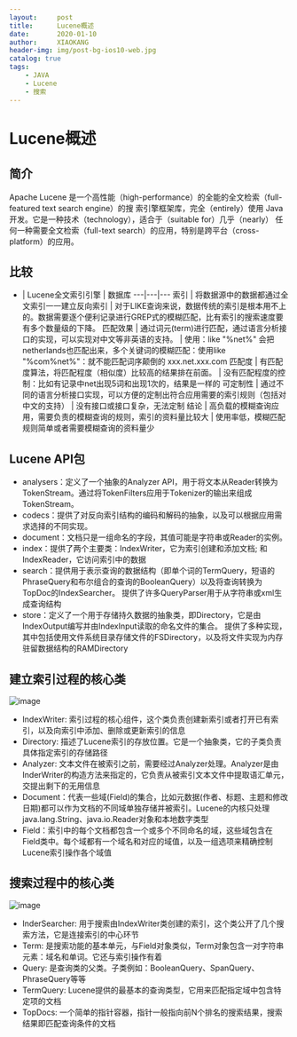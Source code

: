 ```yaml
---
layout:     post
title:      Lucene概述
date:       2020-01-10
author:     XIAOKANG
header-img: img/post-bg-ios10-web.jpg
catalog: true
tags:
    - JAVA
    - Lucene
    - 搜索
---
```

# Lucene概述
## 简介
Apache Lucene 是一个高性能（high-performance）的全能的全文检索（full-featured text search engine）的搜
索引擎框架库，完全（entirely）使用 Java 开发。它是一种技术（technology），适合于（suitable for）几乎（nearly）
任何一种需要全文检索（full-text search）的应用，特别是跨平台（cross-platform）的应用。

## 比较
- | Lucene全文索引引擎 | 数据库
---|---|---
索引 | 将数据源中的数据都通过全文索引一一建立反向索引 | 对于LIKE查询来说，数据传统的索引是根本用不上的。数据需要逐个便利记录进行GREP式的模糊匹配，比有索引的搜索速度要有多个数量级的下降。
匹配效果 | 通过词元(term)进行匹配，通过语言分析接口的实现，可以实现对中文等非英语的支持。 | 使用：like "%net%" 会把netherlands也匹配出来，多个关键词的模糊匹配：使用like "%com%net%"：就不能匹配词序颠倒的 xxx.net.xxx.com
匹配度 | 有匹配度算法，将匹配程度（相似度）比较高的结果排在前面。 | 没有匹配程度的控制：比如有记录中net出现5词和出现1次的，结果是一样的
可定制性 | 通过不同的语言分析接口实现，可以方便的定制出符合应用需要的索引规则（包括对中文的支持） | 没有接口或接口复杂，无法定制
结论 | 高负载的模糊查询应用，需要负责的模糊查询的规则，索引的资料量比较大 | 使用率低，模糊匹配规则简单或者需要模糊查询的资料量少

## Lucene API包
- analysers：定义了一个抽象的Analyzer API，用于将文本从Reader转换为TokenStream。通过将TokenFilters应用于Tokenizer的输出来组成TokenStream。
- codecs：提供了对反向索引结构的编码和解码的抽象，以及可以根据应用需求选择的不同实现。
- document：文档只是一组命名的字段，其值可能是字符串或Reader的实例。
- index：提供了两个主要类：IndexWriter，它为索引创建和添加文档; 和IndexReader，它访问索引中的数据
- search：提供用于表示查询的数据结构（即单个词的TermQuery，短语的PhraseQuery和布尔组合的查询的BooleanQuery）以及将查询转换为TopDoc的IndexSearcher。 提供了许多QueryParser用于从字符串或xml生成查询结构
- store：定义了一个用于存储持久数据的抽象类，即Directory，它是由IndexOutput编写并由IndexInput读取的命名文件的集合。 提供了多种实现，其中包括使用文件系统目录存储文件的FSDirectory，以及将文件实现为内存驻留数据结构的RAMDirectory

## 建立索引过程的核心类
![image](https://www.tutorialspoint.com/lucene/images/indexing_process.jpg)

- IndexWriter: 索引过程的核心组件，这个类负责创建新索引或者打开已有索引，以及向索引中添加、删除或更新索引的信息
- Directory: 描述了Lucene索引的存放位置。它是一个抽象类，它的子类负责具体指定索引的存储路径
- Analyzer: 文本文件在被索引之前，需要经过Analyzer处理。Analyzer是由InderWriter的构造方法来指定的，它负责从被索引文本文件中提取语汇单元，交提出剩下的无用信息
- Document：代表一些域(Field)的集合，比如元数据(作者、标题、主题和修改日期)都可以作为文档的不同域单独存储并被索引。Lucene的内核只处理java.lang.String、java.io.Reader对象和本地数字类型
- Field：索引中的每个文档都包含一个或多个不同命名的域，这些域包含在Field类中。每个域都有一个域名和对应的域值，以及一组选项来精确控制Lucene索引操作各个域值

## 搜索过程中的核心类
![image](https://www.tutorialspoint.com/lucene/images/searching_process.jpg)

- InderSearcher: 用于搜索由IndexWriter类创建的索引，这个类公开了几个搜索方法，它是连接索引的中心环节
- Term: 是搜索功能的基本单元，与Field对象类似，Term对象包含一对字符串元素：域名和单词。它还与索引操作有着
- Query: 是查询类的父类。子类例如：BooleanQuery、SpanQuery、PhraseQuery等等
- TermQuery: Lucene提供的最基本的查询类型，它用来匹配指定域中包含特定项的文档
- TopDocs: 一个简单的指针容器，指针一般指向前N个排名的搜索结果，搜索结果即匹配查询条件的文档
